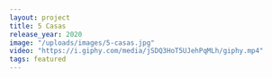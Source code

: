 ```yaml
---
layout: project
title: 5 Casas
release_year: 2020
image: "/uploads/images/5-casas.jpg"
video: "https://i.giphy.com/media/jSDQ3HoT5UJehPqMLh/giphy.mp4"
tags: featured
---
```

